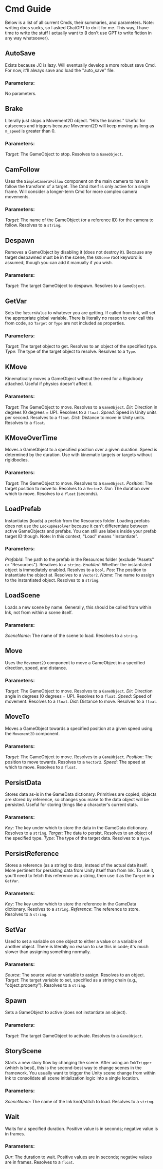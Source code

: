 # Cmd Guide

Below is a list of all current Cmds, their summaries, and parameters. Note: writing docs sucks, so I asked ChatGPT to do it for me. This way, I have time to write the stuff I actually want to (I don't use GPT to write fiction in any way whatsoever).

## AutoSave
Exists because JC is lazy. Will eventually develop a more robust save Cmd. For now, it'll always save and load the "auto_save" file.

### Parameters:
No parameters.

## Brake
Literally just stops a Movement2D object. "Hits the brakes." Useful for cutscenes and triggers because Movement2D will keep moving as long as `m_speed` is greater than 0.

### Parameters:
*Target*: The GameObject to stop. Resolves to a `GameObject`.

## CamFollow
Uses the `SimpleCameraFollow` component on the main camera to have it follow the transform of a target. The Cmd itself is only active for a single frame. Will consider a longer-term Cmd for more complex camera movements.

### Parameters:
*Target*: The name of the GameObject (or a reference ID) for the camera to follow. Resolves to a `string`.

## Despawn
Removes a GameObject by disabling it (does not destroy it). Because any target despawned must be in the scene, the `$$Scene` root keyword is assumed, though you can add it manually if you wish.

### Parameters:
*Target*: The target GameObject to despawn. Resolves to a `GameObject`.

## GetVar
Sets the `ReturnValue` to whatever you are getting. If called from Ink, will set the appropriate global variable. There is literally no reason to ever call this from code, so `Target` or `Type` are not included as properties.

### Parameters:
*Target*: The target object to get. Resolves to an object of the specified type.
*Type*: The type of the target object to resolve. Resolves to a `Type`.

## KMove
Kinematically moves a GameObject without the need for a Rigidbody attached. Useful if physics doesn't affect it.

### Parameters:
*Target*: The GameObject to move. Resolves to a `GameObject`.
*Dir*: Direction in degrees (0 degrees = UP). Resolves to a `float`.
*Speed*: Speed in Unity units per second. Resolves to a `float`.
*Dist*: Distance to move in Unity units. Resolves to a `float`.

## KMoveOverTime
Moves a GameObject to a specified position over a given duration. Speed is determined by the duration. Use with kinematic targets or targets without rigidbodies.

### Parameters:
*Target*: The GameObject to move. Resolves to a `GameObject`.
*Position*: The target position to move to. Resolves to a `Vector2`.
*Dur*: The duration over which to move. Resolves to a `float` (seconds).

## LoadPrefab
Instantiates (loads) a prefab from the Resources folder. Loading prefabs does not use the `LookupResolver` because it can't differentiate between active GameObjects and prefabs. You can still use labels inside your prefab target ID though. Note: In this context, "Load" means "Instantiate".

### Parameters:
*PrefabId*: The path to the prefab in the Resources folder (exclude "Assets" or "Resources"). Resolves to a `string`.
*Enabled*: Whether the instantiated object is immediately enabled. Resolves to a `bool`.
*Pos*: The position to instantiate the object at. Resolves to a `Vector2`.
*Name*: The name to assign to the instantiated object. Resolves to a `string`.

## LoadScene
Loads a new scene by name. Generally, this should be called from within Ink, not from within a scene itself.

### Parameters:
*SceneName*: The name of the scene to load. Resolves to a `string`.

## Move
Uses the `Movement2D` component to move a GameObject in a specified direction, speed, and distance.

### Parameters:
*Target*: The GameObject to move. Resolves to a `GameObject`.
*Dir*: Direction angle in degrees (0 degrees = UP). Resolves to a `float`.
*Speed*: Speed of movement. Resolves to a `float`.
*Dist*: Distance to move. Resolves to a `float`.

## MoveTo
Moves a GameObject towards a specified position at a given speed using the `Movement2D` component.

### Parameters:
*Target*: The GameObject to move. Resolves to a `GameObject`.
*Position*: The position to move towards. Resolves to a `Vector2`.
*Speed*: The speed at which to move. Resolves to a `float`.

## PersistData
Stores data as-is in the GameData dictionary. Primitives are copied; objects are stored by reference, so changes you make to the data object will be persisted. Useful for storing things like a character's current stats.

### Parameters:
*Key*: The key under which to store the data in the GameData dictionary. Resolves to a `string`.
*Target*: The data to persist. Resolves to an object of the specified type.
*Type*: The type of the target data. Resolves to a `Type`.

## PersistReference
Stores a reference (as a string) to data, instead of the actual data itself. More pertinent for persisting data from Unity itself than from Ink. To use it, you'll need to fetch this reference as a string, then use it as the `Target` in a `GetVar`.

### Parameters:
*Key*: The key under which to store the reference in the GameData dictionary. Resolves to a `string`.
*Reference*: The reference to store. Resolves to a `string`.

## SetVar
Used to set a variable on one object to either a value or a variable of another object. There is literally no reason to use this in code; it's much slower than assigning something normally.

### Parameters:
*Source*: The source value or variable to assign. Resolves to an object.
*Target*: The target variable to set, specified as a string chain (e.g., "object.property"). Resolves to a `string`.

## Spawn
Sets a GameObject to active (does not instantiate an object).

### Parameters:
*Target*: The target GameObject to activate. Resolves to a `GameObject`.

## StoryScene
Starts a new story flow by changing the scene. After using an `InkTrigger` (which is best), this is the second-best way to change scenes in the framework. You usually want to trigger the Unity scene change from within Ink to consolidate all scene initialization logic into a single location.

### Parameters:
*SceneName*: The name of the Ink knot/stitch to load. Resolves to a `string`.

## Wait
Waits for a specified duration. Positive value is in seconds; negative value is in frames.

### Parameters:
*Dur*: The duration to wait. Positive values are in seconds; negative values are in frames. Resolves to a `float`.